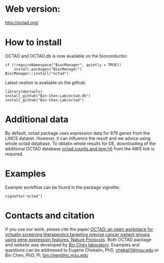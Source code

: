 # Web version:
http://octad.org/

# How to install
OCTAD and OCTAD.db is now available on the bioconductor:
```
if (!requireNamespace("BiocManager", quietly = TRUE))
    install.packages("BiocManager")
BiocManager::install("octad")
``` 

Latest vestion is available on the github:

``` 
library(devtools)
install_github("Bin-Chen-Lab/octad.db")
install_github("Bin-Chen-Lab/octad")
``` 

# Additional data
By default, octad package uses expression data for 978 genes from the LINCS dataset. However, it can influence the result and we advice using whole octad database. To obtatin whole results for DE, downloading of the additional OCTAD database [octad.counts.and.tpm.h5](https://experimenthub.bioconductor.org/fetch/7327) from the AWS link is required.


# Examples
Example workflow can be found in the package vignette:
```
vignette('octad')
``` 

# Contacts and citation
If you use our work, please cite the paper [OCTAD: an open workplace for virtually screening therapeutics targeting precise cancer patient groups using gene expression features, Nature Protocols](https://www.nature.com/articles/s41596-020-00430-z). Both OCTAD package and website was developed by [Bin Chen laboratory](http://binchenlab.org/).
Examples and questions can be addressed to Eugene Chekalin, PhD, chekali1@msu.edu or Bin Chen, PhD, PI, bin.chen@hc.msu.edu
